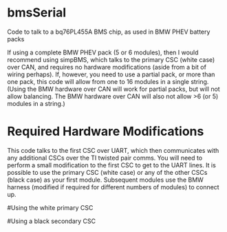 # bmsSerial
Code to talk to a bq76PL455A BMS chip, as used in BMW PHEV battery packs

If using a complete BMW PHEV pack (5 or 6 modules), then I would recommend using simpBMS, which talks to the primary CSC (white case) over CAN, and requires no hardware modifications (aside from a bit of wiring perhaps). If, however, you need to use a partial pack, or more than one pack, this code will allow from one to 16 modules in a single string. (Using the BMW hardware over CAN will work for partial packs, but will not allow balancing. The BMW hardware over CAN will also not allow >6 (or 5) modules in a string.)

# Required Hardware Modifications
This code talks to the first CSC over UART, which then communicates with any additional CSCs over the TI twisted pair comms. You will need to perform a small modification to the first CSC to get to the UART lines. It is possible to use the primary CSC (white case) or any of the other CSCs (black case) as your first module. Subsequent modules use the BMW harness (modified if required for different numbers of modules) to connect up.

#Using the white primary CSC
<text and photos>

#Using a black secondary CSC
<text and photos>
